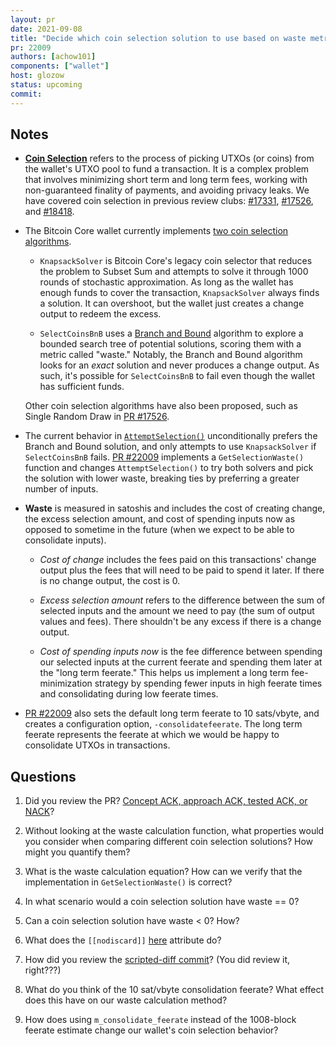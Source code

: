 ```yaml
---
layout: pr
date: 2021-09-08
title: "Decide which coin selection solution to use based on waste metric"
pr: 22009
authors: [achow101]
components: ["wallet"]
host: glozow
status: upcoming
commit:
---
```


## Notes

* [**Coin Selection**](https://bitcoinops.org/en/topics/coin-selection/) refers to the process of
  picking UTXOs (or coins) from the wallet's UTXO pool to fund a transaction. It is a complex
  problem that involves minimizing short term and long term fees, working with non-guaranteed finality
  of payments, and avoiding privacy leaks. We have covered coin selection in previous review clubs:
  [#17331](/17331), [#17526](/17526), and [#18418](/18418).

* The Bitcoin Core wallet currently implements [two coin selection
  algorithms](https://github.com/bitcoin/bitcoin/blob/eb09c26724e3f714b613788fc506f2ff3a208d2c/src/wallet/coinselection.h#L169-L172).

  - `KnapsackSolver` is Bitcoin Core's legacy coin selector that reduces the problem to Subset
    Sum and attempts to solve it through 1000 rounds of stochastic approximation. As long as
    the wallet has enough funds to cover the transaction, `KnapsackSolver` always finds a
    solution. It can overshoot, but the wallet just creates a change output to redeem the excess.

  - `SelectCoinsBnB` uses a [Branch and Bound](https://en.wikipedia.org/wiki/Branch_and_bound)
    algorithm to explore a bounded search tree of potential solutions, scoring them with a
    metric called "waste." Notably, the Branch and Bound algorithm looks for an _exact_
    solution and never produces a change output. As such, it's possible for `SelectCoinsBnB`
    to fail even though the wallet has sufficient funds.

  Other coin selection algorithms have also been proposed, such as Single Random Draw in
  [PR #17526](https://github.com/bitcoin/bitcoin/pull/17526).

* The current behavior in
  [`AttemptSelection()`](https://github.com/bitcoin/bitcoin/blob/3755dea3c502f32048b110a4868daefe9dbe3cc1/src/wallet/spend.cpp#L355)
  unconditionally prefers the Branch and Bound solution, and only attempts to use `KnapsackSolver` if
  `SelectCoinsBnB` fails. [PR #22009](https://github.com/bitcoin/bitcoin/pull/22009) implements a
  `GetSelectionWaste()` function and changes `AttemptSelection()` to try both solvers and pick the
  solution with lower waste, breaking ties by preferring a greater number of inputs.

* **Waste** is measured in satoshis and includes the cost of creating change, the excess selection
  amount, and cost of spending inputs now as opposed to sometime in the future (when we
  expect to be able to consolidate inputs).

  - _Cost of change_ includes the fees paid on this transactions' change output plus the fees
    that will need to be paid to spend it later. If there is no change output, the cost is 0.

  - _Excess selection amount_ refers to the difference between the sum of selected inputs and
    the amount we need to pay (the sum of output values and fees). There shouldn't be any
    excess if there is a change output.

  - _Cost of spending inputs now_ is the fee difference between spending our selected inputs at
     the current feerate and spending them later at the "long term feerate." This helps us
     implement a long term fee-minimization strategy by spending fewer inputs in high feerate
     times and consolidating during low feerate times.

* [PR #22009](https://github.com/bitcoin/bitcoin/pull/22009) also sets the default long term feerate
  to 10 sats/vbyte, and creates a configuration option, `-consolidatefeerate`. The long term feerate
  represents the feerate at which we would be happy to consolidate UTXOs in transactions.

## Questions

1. Did you review the PR? [Concept ACK, approach ACK, tested ACK, or
   NACK](https://github.com/bitcoin/bitcoin/blob/master/CONTRIBUTING.md#peer-review)?

2. Without looking at the waste calculation function, what properties would you consider when
   comparing different coin selection solutions? How might you quantify them?

3. What is the waste calculation equation? How can we verify that the implementation in
   `GetSelectionWaste()` is correct?

4. In what scenario would a coin selection solution have waste == 0?

5. Can a coin selection solution have waste < 0? How?

6. What does the `[[nodiscard]]`
   [here](https://github.com/bitcoin/bitcoin/blob/21566d03d1131f919df65efae7212c18f657f0fd/src/wallet/coinselection.h#L182) attribute do?

7. How did you review the [scripted-diff
   commit](https://github.com/bitcoin/bitcoin/pull/22009/commits/32508d9122c329728bb7461988e09feae32829e0)?
(You did review it, right???)

8. What do you think of the 10 sat/vbyte consolidation feerate? What effect does this have on our
   waste calculation method?

9. How does using `m_consolidate_feerate` instead of the 1008-block feerate estimate change our
   wallet's coin selection behavior?

<!-- TODO: After meeting, uncomment and add meeting log between the irc tags
## Meeting Log

{% irc %}
{% endirc %}
-->
